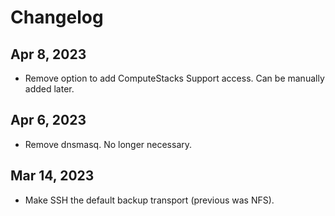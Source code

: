 # Changelog

## Apr 8, 2023

* Remove option to add ComputeStacks Support access. Can be manually added later.

## Apr 6, 2023

* Remove dnsmasq. No longer necessary.

## Mar 14, 2023

* Make SSH the default backup transport (previous was NFS).

